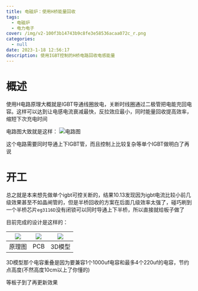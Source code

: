 ```yaml
---
title: 电磁炉：使用H桥能量回收
tags:
  - 电磁炉
  - 电力电子
cover: /img/v2-100f3b14743b9c8fe3e58536acaa072c_r.png
categories:
  - null
date: 2023-1-18 12:56:17
description: 使用IGBT控制的H桥电路回收电感能量
---
```

# 概述
使用H电路原理大概就是IGBT导通线圈放电，关断时线圈通过二极管把电能充回电容。这样可以达到让电感电流衰减最快，反拉效应最小，同时能量回收提高效率，缩短下次充电时间

电路图大致就是这样：
![电路图](fbq.png)

这个电路需要同时导通上下IGBT管，而且控制上比较复杂等单个IGBT做明白了再说

# 开工
总之就是本来想先做单个igbt可控关断的，结果10.13发现因为igbt电流比较小前几级效果甚至不如晶闸管的，但是半桥回收的方案在后面几级效率太强了，碰巧刷到一个半桥芯片`eg3116D`没有闭锁可以同时导通上下半桥，所以直接就给板子做了

目前完成的设计是这样的：

| ![](QQ截图20231014004719.png)  | ![](QQ截图20231014004745.png)  | ![](QQ截图20231013180823.png)  |
| :------------: | :------------: | :------------: |
| 原理图  | PCB  | 3D模型  |

3D模型那个电容重叠是因为要兼容1个1000uf电容和最多4个220uf的电容，节约点高度(不然高度10cm以上了你懂的)

等板子到了再更新效果
